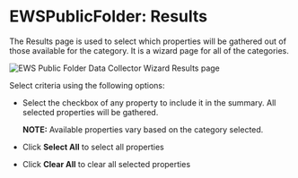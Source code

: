 # EWSPublicFolder: Results

The Results page is used to select which properties will be gathered out of those available for the category. It is a wizard page for all of the categories.

![EWS Public Folder Data Collector Wizard Results page](/img/product_docs/accessanalyzer/enterpriseauditor/admin/datacollector/adinventory/results.webp)

Select criteria using the following options:

- Select the checkbox of any property to include it in the summary. All selected properties will be gathered.

  __NOTE:__ Available properties vary based on the category selected.
- Click __Select All__ to select all properties
- Click __Clear All__ to clear all selected properties
